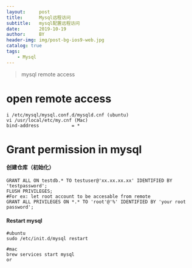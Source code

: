 ```yaml
---
layout:     post
title:      Mysql远程访问
subtitle:   mysql配置远程访问
date:       2019-10-19
author:     BY
header-img: img/post-bg-ios9-web.jpg
catalog: true
tags:
    - Mysql
---
```


>mysql remote access


# open remote access

	i /etc/mysql/mysql.conf.d/mysqld.cnf (ubuntu)
	vi /usr/local/etc/my.cnf (Mac)
	bind-address            = *


# Grant permission in mysql

#### 创建仓库（初始化）
	GRANT ALL ON testdb.* TO testuser@'xx.xx.xx.xx' IDENTIFIED BY 'testpassword';
	FLUSH PRIVILEGES;
	#For ex: let root account to be accesable from remote
	GRANT ALL PRIVILEGES ON *.* TO 'root'@'%' IDENTIFIED BY 'your root password';
	
#### Restart mysql
	#ubuntu
	sudo /etc/init.d/mysql restart
	 
	#mac
	brew services start mysql
	or